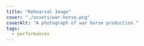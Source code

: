 ```yaml
---
title: "Rehearsal Image"
cover: "./assets/war-horse.png"
coverAlt: "A photograph of war horse production."
tags:
  - performances
---
```

